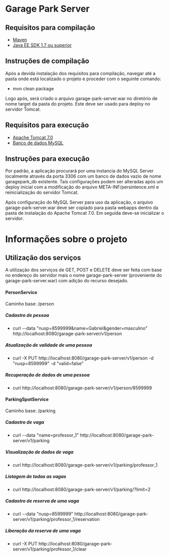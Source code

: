 Garage Park Server
==================

Requisitos para compilação
-------------------------------------------
 * [Maven](http://maven.apache.org/download.cgi)
 * [Java EE SDK 1.7 ou superior](http://www.oracle.com/technetwork/java/javaee/downloads/java-ee-sdk-7-downloads-1956236.html)

Instruções de compilação
------------------------------------

Após a devida instalação dos requisitos para compilação, navegar até a pasta onde está localizado o projeto e proceder com o seguinte comando:

* mvn clean package

Logo após, será criado o arquivo garage-park-server.war no diretório de nome target da pasta do projeto. Este deve ser usado para deploy no servidor Tomcat.

Requisitos para execução
-------------------------------------
* [Apache Tomcat 7.0](http://tomcat.apache.org/download-70.cgi)
* [Banco de dados MySQL](http://dev.mysql.com/downloads/mysql/5.6.html)

Instruções para execução
-------------------------------------
Por padrão, a aplicação procurará por uma instancia do MySQL Server localmente através da porta 3306 com um banco de dados vazio de nome garagepark_db existente. Tais configurações podem ser alteradas após um deploy inicial com a modificação do arquivo META-INF/persintence.xml e reinicialização do servidor Tomcat.

Após configuração do MySQL Server para uso da aplicação, o arquivo garage-park-server.war deve ser copiado para pasta webapps dentro da pasta de instalação do Apache Tomcat 7.0. Em seguida deve-se inicializar o servidor.

Informações sobre o projeto
====================

Utilização dos serviços
--------------------------------
A utilização dos serviços de GET, POST e DELETE deve ser feita com base no endereço do servidor mais o nome garage-park-server (proveniente do garage-park-server.war) com adição do recurso desejado.

#### PersonService

Caminho base: /person

##### Cadastro de pessoa 
* curl --data "nusp=8599999&name=Gabriel&gender=masculino" http://localhost:8080/garage-park-server/v1/person

##### Atualização de validade de uma pessoa 
* curl -X PUT http://localhost:8080/garage-park-server/v1/person -d "nusp=8599999" -d "valid=false"

##### Recuperação de dados de uma pessoa
* curl http://localhost:8080/garage-park-server/v1/person/8599999


#### ParkingSpotService

Caminho base: /parking

##### Cadastro de vaga 
* curl --data "name=professor_1" http://localhost:8080/garage-park-server/v1/parking

##### Visualização de dados de vaga
* curl http://localhost:8080/garage-park-server/v1/parking/professor_1

##### Listagem de todas as vagas
* curl http://localhost:8080/garage-park-server/v1/parking/?limit=2

##### Cadastro de reserva de uma vaga
* curl --data "nusp=8599999" http://localhost:8080/garage-park-server/v1/parking/professor_1/reservation

##### Liberação da reserva de uma vaga
* curl -X PUT http://localhost:8080/garage-park-server/v1/parking/professor_1/clear
